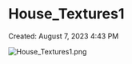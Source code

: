 # House_Textures1

Created: August 7, 2023 4:43 PM

![House_Textures1.png](House_Textures1%20e35ac16e0b454d03a8c95789c80b7488/House_Textures1.png)